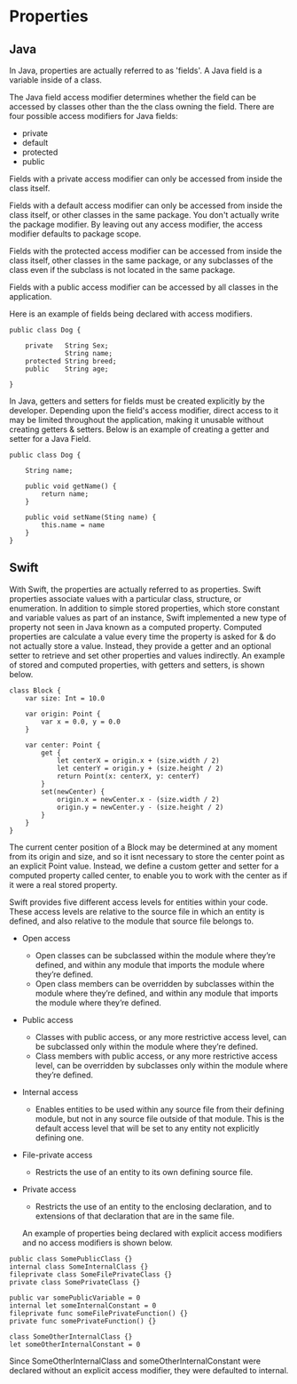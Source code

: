 # Properties

## Java
In Java, properties are actually referred to as 'fields'. A Java field is a variable inside of a class.

The Java field access modifier determines whether the field can be accessed by classes other than the the class owning the field. There are four possible access modifiers for Java fields:

* private
* default
* protected
* public

Fields with a private access modifier can only  be accessed from inside the class itself.

Fields with a default access modifier can only be accessed from inside the class itself, or other classes in the same package. You don't actually write the package modifier. By leaving out any access modifier, the access modifier defaults to package scope.

Fields with the protected access modifier can be accessed from inside the class itself, other classes in the same package, or any subclasses of the class even if the subclass is not located in the same package.

Fields with a public access modifier can be accessed by all classes in the application.

Here is an example of fields being declared with access modifiers.

```
public class Dog {

    private   String Sex;
              String name;
    protected String breed;
    public    String age;

}
```

In Java, getters and setters for fields must be created explicitly by the developer. Depending upon the field's access modifier, direct access to it may be limited throughout the application, making it unusable without creating getters & setters. Below is an example of creating a getter and setter for a Java Field.

```
public class Dog {

    String name;

    public void getName() {
        return name;
    }
    
    public void setName(Sting name) {
        this.name = name
    }
}
```


## Swift
With Swift, the properties are actually referred to as properties. Swift properties associate values with a particular class, structure, or enumeration. In addition to simple stored properties, which store constant and variable values as part of an instance, Swift implemented a new type of property not seen in Java known as a computed property. Computed properties are calculate a value every time the property is asked for & do not actually store a value. Instead, they provide a getter and an optional setter to retrieve and set other properties and values indirectly. An example of stored and computed properties, with getters and setters, is shown below.

```
class Block {
    var size: Int = 10.0

    var origin: Point {
        var x = 0.0, y = 0.0
    }
    
    var center: Point {
        get {
            let centerX = origin.x + (size.width / 2)
            let centerY = origin.y + (size.height / 2)
            return Point(x: centerX, y: centerY)
        }
        set(newCenter) {
            origin.x = newCenter.x - (size.width / 2)
            origin.y = newCenter.y - (size.height / 2)
        }
    }
}
```
The current center position of a Block may be determined at any moment from its origin and size, and so it isnt necessary to store the center point as an explicit Point value. Instead, we define a custom getter and setter for a computed property called center, to enable you to work with the center as if it were a real stored property.

Swift provides five different access levels for entities within your code. These access levels are relative to the source file in which an entity is defined, and also relative to the module that source file belongs to.

* Open access 
    * Open classes can be subclassed within the module where they’re defined, and within any module that imports the module where they’re defined.
    * Open class members can be overridden by subclasses within the module where they’re defined, and within any module that imports the module where they’re defined.
* Public access 
    * Classes with public access, or any more restrictive access level, can be subclassed only within the module where they’re defined.
    * Class members with public access, or any more restrictive access level, can be overridden by subclasses only within the module where they’re defined.

* Internal access
    * Enables entities to be used within any source file from their defining module, but not in any source file outside of that module. This is the default access level that will be set to any entity not explicitly defining one.

* File-private access 
    * Restricts the use of an entity to its own defining source file. 
    
* Private access
    * Restricts the use of an entity to the enclosing declaration, and to extensions of that declaration that are in the same file.
    
    An example of properties being declared with explicit access modifiers and no access modifiers is shown below.
    
```
public class SomePublicClass {}
internal class SomeInternalClass {}
fileprivate class SomeFilePrivateClass {}
private class SomePrivateClass {}

public var somePublicVariable = 0
internal let someInternalConstant = 0
fileprivate func someFilePrivateFunction() {}
private func somePrivateFunction() {}

class SomeOtherInternalClass {}
let someOtherInternalConstant = 0  
```
Since SomeOtherInternalClass and someOtherInternalConstant were declared without an explicit access modifier, they were defaulted to internal.

   





